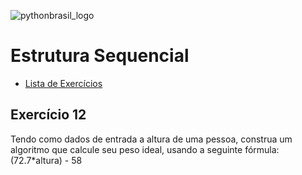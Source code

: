 ![pythonbrasil_logo](https://github.com/MatheusLPolidoro/python_brasil/assets/89528428/7c43d52a-bf1a-4add-9b72-72962962a3f9)

# Estrutura Sequencial 
- [Lista de Exercícios](https://github.com/MatheusLPolidoro/python_brasil)

## Exercício 12

Tendo como dados de entrada a altura de uma pessoa, construa um algoritmo que calcule seu peso ideal, usando a seguinte fórmula: (72.7*altura) - 58